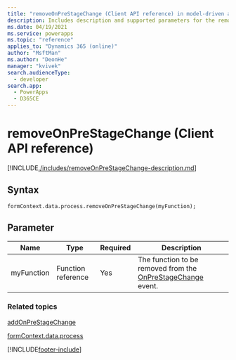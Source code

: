 ```yaml
---
title: "removeOnPreStageChange (Client API reference) in model-driven apps| MicrosoftDocs"
description: Includes description and supported parameters for the removeOnPreStageChange method.
ms.date: 04/19/2021
ms.service: powerapps
ms.topic: "reference"
applies_to: "Dynamics 365 (online)"
author: "MsftMan"
ms.author: "DeonHe"
manager: "kvivek"
search.audienceType: 
  - developer
search.app: 
  - PowerApps
  - D365CE
---
```

# removeOnPreStageChange (Client API reference)

[!INCLUDE[./includes/removeOnPreStageChange-description.md](./includes/removeOnPreStageChange-description.md)]

## Syntax

`formContext.data.process.removeOnPreStageChange(myFunction);`

## Parameter

|Name|Type|Required|Description|
|--|--|--|--|
|myFunction|Function reference|Yes|The function to be removed from the [OnPreStageChange](../../events/onprestagechange.md) event.|

### Related topics

[addOnPreStageChange](addOnPreStageChange.md)
 
[formContext.data.process](../../formContext-data-process.md)
 




[!INCLUDE[footer-include](../../../../../../includes/footer-banner.md)]